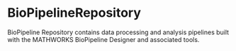 # BioPipelineRepository
BioPipeline Repository contains data processing and analysis pipelines built with the MATHWORKS BioPipeline Designer and associated tools.
